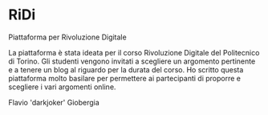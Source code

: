RiDi
====

Piattaforma per Rivoluzione Digitale

La piattaforma è stata ideata per il corso Rivoluzione Digitale del Politecnico
di Torino.
Gli studenti vengono invitati a scegliere un argomento pertinente e a tenere un
blog al riguardo per la durata del corso. 
Ho scritto questa piattaforma molto basilare per permettere ai partecipanti di
proporre e scegliere i vari argomenti online.


Flavio 'darkjoker' Giobergia
